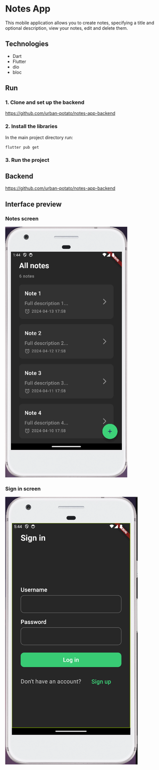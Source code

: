 # Notes App

This mobile application allows you to create notes, specifying a title and optional description, view your notes, edit and delete them.

## Technologies

- Dart
- Flutter
- dio
- bloc

## Run

### 1. Clone and set up the backend

https://github.com/urban-potato/notes-app-backend

### 2. Install the libraries

In the main project directory run:

```
flutter pub get
```

### 3. Run the project

## Backend

https://github.com/urban-potato/notes-app-backend

## Interface preview

### Notes screen

![products screen](https://github.com/urban-potato/notes-app-mobile-flutter/blob/main/preview/notes_list_screen.png?raw=true)

### Sign in screen

![products screen](https://github.com/urban-potato/notes-app-mobile-flutter/blob/main/preview/sign_in_screen.png?raw=true)
